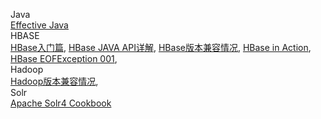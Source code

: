 
Java
<br/>
[Effective Java](https://github.com/darkdown/blog/blob/master/notes/java_N001.md)
<br/>
HBASE
<br/>
[HBase入门篇](https://github.com/darkdown/blog/blob/master/notes/hbase_N001.md),
[HBase JAVA API详解](https://github.com/darkdown/blog/blob/master/notes/hbase_N002.md),
[HBase版本兼容情况](https://github.com/darkdown/blog/blob/master/notes/hbase_N003.md),
[HBase in Action](https://github.com/darkdown/blog/blob/master/notes/hbase_N004.md),
[HBase EOFException 001](https://github.com/darkdown/blog/blob/master/notes/hbase_E001.md), 
<br/>
Hadoop
<br/>
[Hadoop版本兼容情况](https://github.com/darkdown/blog/blob/master/notes/hadoop_N001.md),
<br/>
Solr
<br/>
[Apache Solr4 Cookbook](https://github.com/darkdown/blog/blob/master/notes/solr_N001.md)
